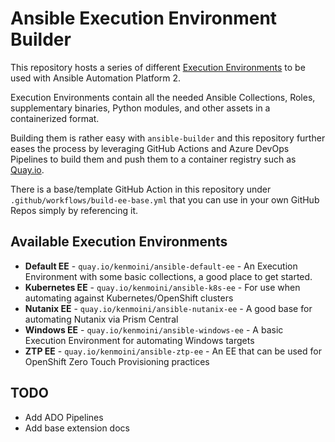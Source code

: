 # Ansible Execution Environment Builder

This repository hosts a series of different [Execution Environments](https://docs.ansible.com/automation-controller/latest/html/userguide/execution_environments.html) to be used with Ansible Automation Platform 2.

Execution Environments contain all the needed Ansible Collections, Roles, supplementary binaries, Python modules, and other assets in a containerized format.

Building them is rather easy with `ansible-builder` and this repository further eases the process by leveraging GitHub Actions and Azure DevOps Pipelines to build them and push them to a container registry such as [Quay.io](https://quay.io).

There is a base/template GitHub Action in this repository under `.github/workflows/build-ee-base.yml` that you can use in your own GitHub Repos simply by referencing it.

## Available Execution Environments

- **Default EE** - `quay.io/kenmoini/ansible-default-ee` - An Execution Environment with some basic collections, a good place to get started. 
- **Kubernetes EE** - `quay.io/kenmoini/ansible-k8s-ee` - For use when automating against Kubernetes/OpenShift clusters
- **Nutanix EE** - `quay.io/kenmoini/ansible-nutanix-ee` - A good base for automating Nutanix via Prism Central
- **Windows EE** - `quay.io/kenmoini/ansible-windows-ee` - A basic Execution Environment for automating Windows targets
- **ZTP EE** - `quay.io/kenmoini/ansible-ztp-ee` - An EE that can be used for OpenShift Zero Touch Provisioning practices

## TODO

- Add ADO Pipelines
- Add base extension docs
